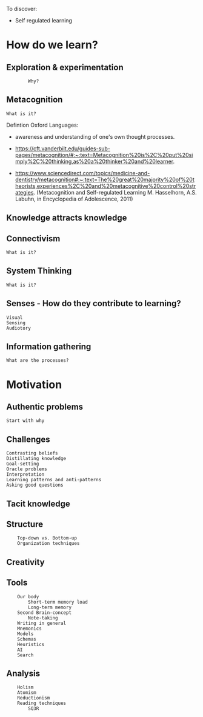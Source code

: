 To discover:
- Self regulated learning

# How do we learn? 
## Exploration & experimentation
			Why?

## Metacognition
	What is it?

Defintion Oxford Languages:
- awareness and understanding of one's own thought processes.


- https://cft.vanderbilt.edu/guides-sub-pages/metacognition/#:~:text=Metacognition%20is%2C%20put%20simply%2C%20thinking,as%20a%20thinker%20and%20learner.
- https://www.sciencedirect.com/topics/medicine-and-dentistry/metacognition#:~:text=The%20great%20majority%20of%20theorists,experiences%2C%20and%20metacognitive%20control%20strategies. (Metacognition and Self-regulated Learning M. Hasselhorn, A.S. Labuhn, in Encyclopedia of Adolescence, 2011)

## Knowledge attracts knowledge

## Connectivism
	What is it?

## System Thinking
	What is it?

## Senses - How do they contribute to learning?
	Visual
	Sensing
	Audiotory

## Information gathering 
	What are the processes?

# Motivation
## Authentic problems
	Start with why

## Challenges
	Contrasting beliefs
	Distillating knowledge
	Goal-setting
	Oracle problems
	Interpretation
	Learning patterns and anti-patterns
	Asking good questions

## Tacit knowledge

## Structure
		Top-down vs. Bottom-up
		Organization techniques

## Creativity

## Tools
		Our body
			Short-term memory load
			Long-term memory
		Second Brain-concept
			Note-taking
		Writing in general
		Mnemonics
		Models
		Schemas
		Heuristics
		AI
		Search

## Analysis
		Holism
		Atomism
		Reductionism
		Reading techniques
			SQ3R

